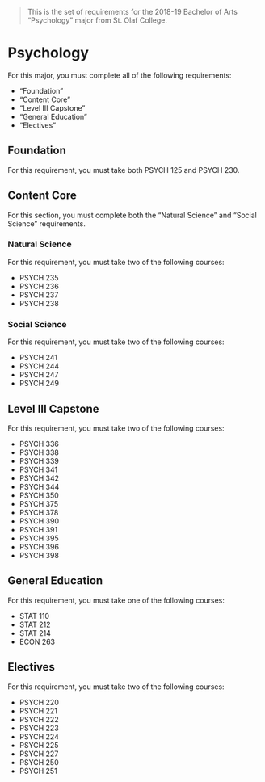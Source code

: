 > This is the set of requirements for the 2018-19 Bachelor of Arts “Psychology”
> major from St. Olaf College.

# Psychology
For this major, you must complete all of the following requirements:

- “Foundation”
- “Content Core”
- “Level III Capstone”
- “General Education”
- “Electives”

## Foundation
For this requirement, you must take both PSYCH 125 and PSYCH 230.


## Content Core
For this section, you must complete both the “Natural Science” and “Social Science” requirements.

### Natural Science
For this requirement, you must take two of the following courses:

- PSYCH 235
- PSYCH 236
- PSYCH 237
- PSYCH 238

### Social Science
For this requirement, you must take two of the following courses:

- PSYCH 241
- PSYCH 244
- PSYCH 247
- PSYCH 249


## Level III Capstone
For this requirement, you must take two of the following courses:

- PSYCH 336
- PSYCH 338
- PSYCH 339
- PSYCH 341
- PSYCH 342
- PSYCH 344
- PSYCH 350
- PSYCH 375
- PSYCH 378
- PSYCH 390
- PSYCH 391
- PSYCH 395
- PSYCH 396
- PSYCH 398


## General Education
For this requirement, you must take one of the following courses:

- STAT 110
- STAT 212
- STAT 214
- ECON 263


## Electives
For this requirement, you must take two of the following courses:

- PSYCH 220
- PSYCH 221
- PSYCH 222
- PSYCH 223
- PSYCH 224
- PSYCH 225
- PSYCH 227
- PSYCH 250
- PSYCH 251


